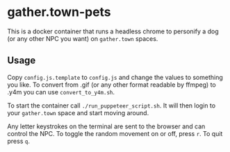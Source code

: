 # gather.town-pets

This is a docker container that runs a headless chrome to personify a dog (or any other NPC you want)
on `gather.town` spaces.

## Usage

Copy `config.js.template` to `config.js` and change the values to something you like.
To convert from .gif (or any other format readable by ffmpeg) to .y4m you can use `convert_to_y4m.sh`.

To start the container call `./run_puppeteer_script.sh`.
It will then login to your `gather.town` space and start moving around.

Any letter keystrokes on the terminal are sent to the browser and can control the NPC.
To toggle the random movement on or off, press `r`.
To quit press `q`.
